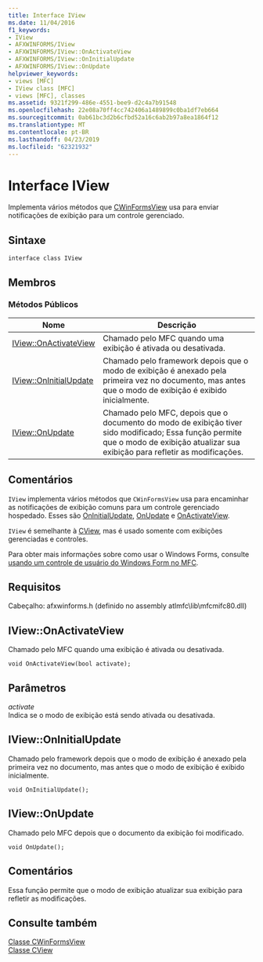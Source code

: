 ```yaml
---
title: Interface IView
ms.date: 11/04/2016
f1_keywords:
- IView
- AFXWINFORMS/IView
- AFXWINFORMS/IView::OnActivateView
- AFXWINFORMS/IView::OnInitialUpdate
- AFXWINFORMS/IView::OnUpdate
helpviewer_keywords:
- views [MFC]
- IView class [MFC]
- views [MFC], classes
ms.assetid: 9321f299-486e-4551-bee9-d2c4a7b91548
ms.openlocfilehash: 22e08a70ff4cc742406a1489899c0ba1df7eb664
ms.sourcegitcommit: 0ab61bc3d2b6cfbd52a16c6ab2b97a8ea1864f12
ms.translationtype: MT
ms.contentlocale: pt-BR
ms.lasthandoff: 04/23/2019
ms.locfileid: "62321932"
---
```

# <a name="iview-interface"></a>Interface IView

Implementa vários métodos que [CWinFormsView](../../mfc/reference/cwinformsview-class.md) usa para enviar notificações de exibição para um controle gerenciado.

## <a name="syntax"></a>Sintaxe

```
interface class IView
```

## <a name="members"></a>Membros

### <a name="public-methods"></a>Métodos Públicos

|Nome|Descrição|
|----------|-----------------|
|[IView::OnActivateView](#onactivateview)|Chamado pelo MFC quando uma exibição é ativada ou desativada.|
|[IView::OnInitialUpdate](#oninitialupdate)|Chamado pelo framework depois que o modo de exibição é anexado pela primeira vez no documento, mas antes que o modo de exibição é exibido inicialmente.|
|[IView::OnUpdate](#onupdate)|Chamado pelo MFC, depois que o documento do modo de exibição tiver sido modificado; Essa função permite que o modo de exibição atualizar sua exibição para refletir as modificações.|

## <a name="remarks"></a>Comentários

`IView` implementa vários métodos que `CWinFormsView` usa para encaminhar as notificações de exibição comuns para um controle gerenciado hospedado. Esses são [OnInitialUpdate](#oninitialupdate), [OnUpdate](#onupdate) e [OnActivateView](#onactivateview).

`IView` é semelhante à [CView](../../mfc/reference/cview-class.md), mas é usado somente com exibições gerenciadas e controles.

Para obter mais informações sobre como usar o Windows Forms, consulte [usando um controle de usuário do Windows Form no MFC](../../dotnet/using-a-windows-form-user-control-in-mfc.md).

## <a name="requirements"></a>Requisitos

Cabeçalho: afxwinforms.h (definido no assembly atlmfc\lib\mfcmifc80.dll)

## <a name="onactivateview"></a> IView::OnActivateView

Chamado pelo MFC quando uma exibição é ativada ou desativada.
```
void OnActivateView(bool activate);
```

## <a name="parameters"></a>Parâmetros

*activate*<br/>
Indica se o modo de exibição está sendo ativada ou desativada.

## <a name="oninitialupdate"></a> IView::OnInitialUpdate

Chamado pelo framework depois que o modo de exibição é anexado pela primeira vez no documento, mas antes que o modo de exibição é exibido inicialmente.
```
void OnInitialUpdate();
```

## <a name="onupdate"></a> IView::OnUpdate

Chamado pelo MFC depois que o documento da exibição foi modificado.
```
void OnUpdate();
```

## <a name="remarks"></a>Comentários

Essa função permite que o modo de exibição atualizar sua exibição para refletir as modificações.

## <a name="see-also"></a>Consulte também

[Classe CWinFormsView](../../mfc/reference/cwinformsview-class.md)<br/>
[Classe CView](../../mfc/reference/cview-class.md)
